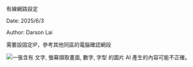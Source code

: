 有線網路設定

Date: 2025/6/3

Author: Darson Lai

需要設固定IP，參考其他同區的電腦確認網段

![一張含有 文字, 螢幕擷取畫面, 數字, 字型 的圖片 AI
產生的內容可能不正確。](media/media/image1.png)

